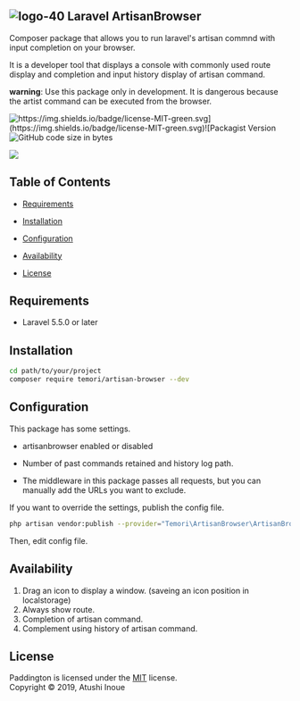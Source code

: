 ## ![logo-40](https://user-images.githubusercontent.com/17793990/58057514-104d5c80-7ba0-11e9-8b58-fbf70ab9d6fe.png) Laravel ArtisanBrowser

Composer package that allows you to run laravel's artisan commnd with input completion on your browser.

It is a developer tool that displays a console with commonly used route display and completion and input history display of artisan command.

**warning**: Use this package only in development. It is dangerous because the artist command can be executed from the browser.

![https://img.shields.io/badge/license-MIT-green.svg](https://img.shields.io/badge/license-MIT-green.svg)![Packagist Version](https://img.shields.io/packagist/v/temori/artisan-browser.svg)![GitHub code size in bytes](https://img.shields.io/github/languages/code-size/temori1919/artisanbrowser.svg)

![](https://user-images.githubusercontent.com/17793990/57972369-476f1280-79d4-11e9-9918-dfddb07a2d80.gif)



## Table of Contents

* [Requirements](#requirements)

* [Installation](#Installation)

* [Configuration](#Configuration)

* [Availability](#Availability)

* [License](#license)

  

## Requirements

- Laravel 5.5.0 or later

  

## Installation

```sh
cd path/to/your/project
composer require temori/artisan-browser --dev
```



## Configuration

This package has  some settings.



- artisanbrowser enabled or disabled

- Number of past commands retained and history log path.
- The middleware in this package passes all requests, but you can manually add the URLs you want to exclude.



If you want to override the settings, publish the config file.

```sh
php artisan vendor:publish --provider="Temori\ArtisanBrowser\ArtisanBrowserServiceProvider"
```

Then, edit config file.



## Availability

1. Drag an icon to display a window. (saveing an icon position in localstorage)
2. Always show route.
3. Completion of artisan command.
4. Complement using history of artisan command.



License
-------

Paddington is licensed under the [MIT](https://opensource.org/licenses/mit-license.php) license.  
Copyright &copy; 2019, Atushi Inoue